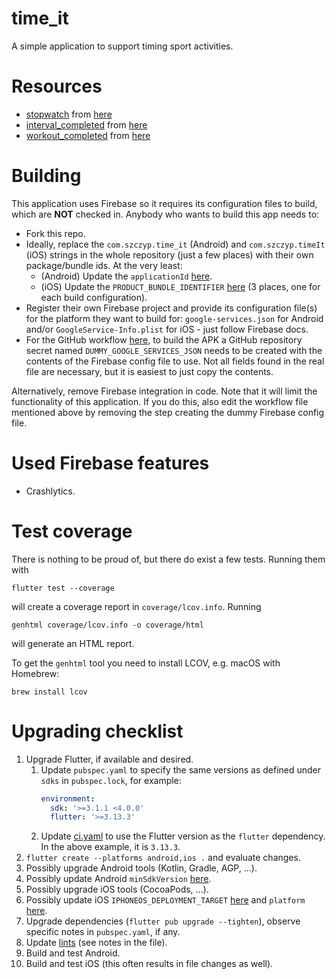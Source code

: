 # time_it

A simple application to support timing sport activities.

# Resources

- [stopwatch](images/svg/stopwatch.svg) from
  [here](https://dryicons.com/icon/stopwatch-icon-5725)
- [interval_completed](assets/audio/interval_completed.mp3) from
  [here](https://www.zedge.net/ringtone/fdbdbd2e-46ae-35ef-adaa-f343ef3204c7)
- [workout_completed](assets/audio/workout_completed.mp3) from
  [here](https://www.zedge.net/ringtone/99a9a13c-2881-32ff-aa8b-84302fb3532c)

# Building

This application uses Firebase so it requires its configuration files to build,
which are **NOT** checked in. Anybody who wants to build this app needs to:
- Fork this repo.
- Ideally, replace the `com.szczyp.time_it` (Android) and `com.szczyp.timeIt`
  (iOS) strings in the whole repository (just a few places) with their own
  package/bundle ids. At the very least:
  - (Android) Update the `applicationId` [here](android/app/build.gradle).
  - (iOS) Update the `PRODUCT_BUNDLE_IDENTIFIER`
    [here](ios/Runner.xcodeproj/project.pbxproj) (3 places, one for each build
    configuration).
- Register their own Firebase project and provide its configuration file(s) for
  the platform they want to build for: `google-services.json` for Android and/or
  `GoogleService-Info.plist` for iOS - just follow Firebase docs.
- For the GitHub workflow [here](.github/workflows/main.yml), to build the APK a
  GitHub repository secret named `DUMMY_GOOGLE_SERVICES_JSON` needs to be
  created with the contents of the Firebase config file to use. Not all fields
  found in the real file are necessary, but it is easiest to just copy the
  contents.

Alternatively, remove Firebase integration in code. Note that it will limit the
functionality of this application. If you do this, also edit the workflow file
mentioned above by removing the step creating the dummy Firebase config file.

# Used Firebase features

- Crashlytics.

# Test coverage

There is nothing to be proud of, but there do exist a few tests. Running them
with
```shell
flutter test --coverage
```
will create a coverage report in `coverage/lcov.info`. Running
```shell
genhtml coverage/lcov.info -o coverage/html
```
will generate an HTML report.

To get the `genhtml` tool you need to install LCOV, e.g. macOS with Homebrew:
```shell
brew install lcov
```

# Upgrading checklist

1. Upgrade Flutter, if available and desired.
   1. Update `pubspec.yaml` to specify the same versions as defined under `sdks` in `pubspec.lock`, for example:
      ```yaml
      environment:
        sdk: '>=3.1.1 <4.0.0'
        flutter: '>=3.13.3'
      ```
    1. Update [ci.yaml](.github/workflows/ci.yaml) to use the Flutter version as the `flutter` dependency. In the above
       example, it is `3.13.3`.
1. `flutter create --platforms android,ios .` and evaluate changes.
1. Possibly upgrade Android tools (Kotlin, Gradle, AGP, ...).
1. Possibly update Android `minSdkVersion` [here](android/app/build.gradle).
1. Possibly upgrade iOS tools (CocoaPods, ...).
1. Possibly update iOS `IPHONEOS_DEPLOYMENT_TARGET`
   [here](ios/Runner.xcodeproj/project.pbxproj) and `platform` [here](ios/Podfile).
1. Upgrade dependencies (`flutter pub upgrade --tighten`), observe specific notes in `pubspec.yaml`, if any.
1. Update [lints](analysis_options.yaml) (see notes in the file).
1. Build and test Android.
1. Build and test iOS (this often results in file changes as well).
